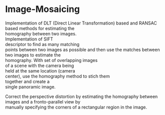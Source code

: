 # Image-Mosaicing

Implementation of DLT	 (Direct	 Linear	
Transformation)	based	and	RANSAC	
based	 methods	 for	 estimating	 the	
homography	 between	 two	 images.	
Implementation	 of	 SIFT	
descriptor	to	find	as	many	matching	
points	 between	 two	 images	 as	
possible and then use the	 matches	 between	
two	 images	 to	 estimate	 the	
homography. With set of overlapping	images	
of	 a	 scene	 with	 the	 camera	 being	
held	 at	 the	 same	 location	 (camera	
center), use	 the	homography	 method	 to	 stich	 them	
together and create	 a	
single	panoramic	image.

Correct the perspective	 distortion by	 estimating	
the	 homography	 between images	and a	fronto-parallel	view	by	
manually	specifying	the	corners	of	a	rectangular	region	in	the	image.
